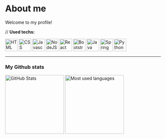 # About me
Welcome to my profile!

// **Used techs:**

<p align="left">
  <img src="https://cdn.jsdelivr.net/gh/devicons/devicon/icons/html5/html5-original.svg" alt="HTML" width="40" height="40"/>
  <img src="https://cdn.jsdelivr.net/gh/devicons/devicon/icons/css3/css3-original.svg" alt="CSS" width="40" height="40"/>
  <img src="https://cdn.jsdelivr.net/gh/devicons/devicon/icons/javascript/javascript-original.svg" alt="Javascript" width="40" height="40"/>
  <img src="https://cdn.jsdelivr.net/gh/devicons/devicon/icons/nodejs/nodejs-original.svg" width="40" alt="NodeJS" height="40"/>
  <img src="https://cdn.jsdelivr.net/gh/devicons/devicon/icons/react/react-original.svg" width="40" alt="React" height="40"/>
  <img src="https://cdn.jsdelivr.net/gh/devicons/devicon/icons/bootstrap/bootstrap-original.svg" alt="Bootstrap" width="40" height="40"/>
  <img src="https://cdn.jsdelivr.net/gh/devicons/devicon/icons/java/java-original.svg" width="40" alt="Java" height="40"/>
  <img src="https://cdn.jsdelivr.net/gh/devicons/devicon/icons/spring/spring-original.svg" width="40" alt="Spring" height="40"/>
  <img src="https://cdn.jsdelivr.net/gh/devicons/devicon/icons/python/python-original.svg" width="40" alt="Python" height="40"/>
</p>





---

### **My Github stats**
<p align="left">
   <img src="https://github-readme-stats.vercel.app/api?username=felipexxxxx&show_icons=true&theme=radical" alt="GitHub Stats" height="190"/>
  <img src="https://github-readme-stats.vercel.app/api/top-langs/?username=felipexxxxx&layout=compact&theme=radical" alt="Most used languages" height="190"/>
</p>
